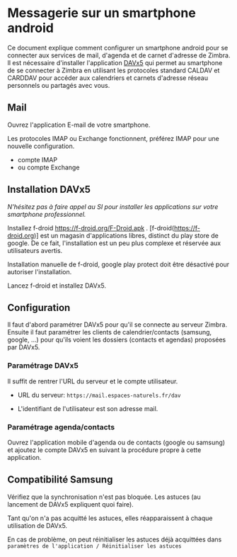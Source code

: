 # Messagerie sur un smartphone android

Ce document explique comment configurer un smartphone android pour se connecter aux services de mail, d'agenda et de carnet d'adresse de Zimbra.  
Il est nécessaire d'installer l'application [DAVx5](#installation-davx5) qui permet au smartphone de se connecter à Zimbra en utilisant les protocoles standard CALDAV et CARDDAV pour accéder aux calendriers et carnets d'adresse réseau personnels ou partagés avec vous.

## Mail

Ouvrez l'application E-mail de votre smartphone.

Les protocoles IMAP ou Exchange fonctionnent, préférez IMAP pour une nouvelle configuration.

- compte IMAP
- ou compte Exchange

## Installation DAVx5

_N'hésitez pas à faire appel au SI pour installer les applications sur votre smartphone professionnel._

Installez f-droid https://f-droid.org/F-Droid.apk . [f-droid(https://f-droid.org)] est un magasin d'applications libres, distinct du play store de google. De ce fait, l'installation est un peu plus complexe et réservée aux utilisateurs avertis.

Installation manuelle de f-droid, google play protect doit être désactivé pour autoriser l'installation.

Lancez f-droid et installez DAVx5.

## Configuration

Il faut d'abord paramétrer DAVx5 pour qu'il se connecte au serveur Zimbra. Ensuite il faut paramétrer les clients de calendrier/contacts (samsung, google, ...) pour qu'ils voient les dossiers (contacts et agendas) proposées par DAVx5.

### Paramétrage DAVx5

Il suffit de rentrer l'URL du serveur et le compte utilisateur.

- URL du serveur: `https://mail.espaces-naturels.fr/dav`

- L'identifiant de l'utilisateur est son adresse mail.

### Paramétrage agenda/contacts

Ouvrez l'application mobile d'agenda ou de contacts (google ou samsung) et ajoutez le compte DAVx5 en suivant la procédure propre à cette application.

## Compatibilité Samsung

Vérifiez que la synchronisation n'est pas bloquée. Les astuces (au lancement de DAVx5 expliquent quoi faire).

Tant qu'on n'a pas acquitté les astuces, elles réapparaissent à chaque utilisation de DAVx5.

En cas de problème, on peut réinitialiser les astuces déjà acquittées dans `paramètres de l'application / Réinitialiser les astuces`
